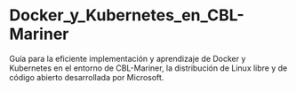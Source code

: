 # Docker_y_Kubernetes_en_CBL-Mariner
Guía para la eficiente implementación y aprendizaje de Docker y Kubernetes en el entorno de CBL-Mariner, la distribución de Linux libre y de código abierto desarrollada por Microsoft.
